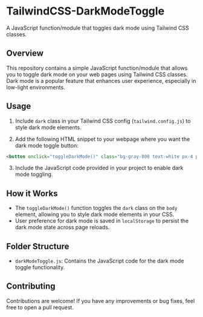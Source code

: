 # TailwindCSS-DarkModeToggle

A JavaScript function/module that toggles dark mode using Tailwind CSS classes.

## Overview

This repository contains a simple JavaScript function/module that allows you to toggle dark mode on your web pages using Tailwind CSS classes. Dark mode is a popular feature that enhances user experience, especially in low-light environments.

## Usage

1. Include `dark` class in your Tailwind CSS config (`tailwind.config.js`) to style dark mode elements.

2. Add the following HTML snippet to your webpage where you want the dark mode toggle button:

```html
<button onclick="toggleDarkMode()" class="bg-gray-800 text-white px-4 py-2 rounded-md">Toggle Dark Mode</button>
```

3. Include the JavaScript code provided in your project to enable dark mode toggling.

## How it Works

- The `toggleDarkMode()` function toggles the `dark` class on the `body` element, allowing you to style dark mode elements in your CSS.
- User preference for dark mode is saved in `localStorage` to persist the dark mode state across page reloads.

## Folder Structure

- `darkModeToggle.js`: Contains the JavaScript code for the dark mode toggle functionality.

## Contributing

Contributions are welcome! If you have any improvements or bug fixes, feel free to open a pull request.
